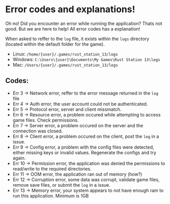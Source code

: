# Error codes and explanations!
Oh no! Did you encounter an error while running the application? Thats not good. But we are here to help!
All error codes has a explanation!

When asked to reffer to the `log` file, it exists within the `logs` directory (located within the default folder for the game).
- Linux: `/home/{user}/.games/rust_station_13/logs`
- Windows: `C:\Users\{user}\Documents\My Games\Rust Station 13\logs`
- Mac: `/Users/{user}/.games/rust_station_13/logs`

## Codes:
- Err 3 -> Network error, reffer to the error message returned in the `log` file
- Err 4 -> Auth error, the user account could not be authenticated.
- Err 5 -> Protocol error, server and client missmatch.
- Err 6 -> Resource error, a problem occured while attempting to access game files. Check permissions.
- Err 7 -> Server error, a problem occured on the server and the connection was closed.
- Err 8 -> Client error, a problem occured on the client, post the `log` in a issue.
- Err 9 -> Config error, a problem with the config files were detected, either missing keys or invalid values. Regenerate the configs and try again.
- Err 10 -> Permission error, the application was denied the permissions to read/write to the required directories.
- Err 11 -> OOM error, the application ran out of memory (how?)
- Err 12 -> Corruption error, some data was corrupt, validate game files, remove save files, or submit the `log` in a issue.
- Err 13 -> Memory error, your system appears to not have enough ram to run this application. Minimum is 1GB
